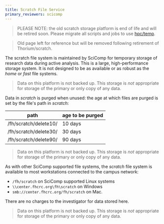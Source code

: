 ```yaml
---
title: Scratch File Service
primary_reviewers: scicomp
---
```


>PLEASE NOTE: the old scratch storage platform is end of life and will be retired soon. Please migrate all scripts and jobs to use [hpc/temp](store_temp.md).

>Old page left for reference but will be removed following retirement of Thorium/scratch.

The scratch file system is maintained by SciComp for temporary storage of research data during active analysis.  This is a large, high-performance storage system.  It is not designed to be as available or as robust as the _home_ or _fast_ file systems.

> Data on this platform is not backed up.  This storage is _not_ appropriate for storage of the primary or only copy of any data.

Data in _scratch_ is purged when unused: the age at which files are purged is set by the file's path in _scratch_:

| path                  | age to be purged |
| --------------------- | -----------------|
| /fh/scratch/delete10/ | 10 days          |
| /fh/scratch/delete30/ | 30 days          |
| /fh/scratch/delete90/ | 90 days          |

> Data on this platform is not backed up.  This storage is _not_ appropriate for storage of the primary or only copy of any data.

As with other SciComp supported file systems, the _scratch_ file system is available to most workstations connected to the campus network:

 - `/fh/scratch` on SciComp supported Linux systems
 - `\\center.fhcrc.org\fh\scratch` on Windows
 - `smb://center.fhcrc.org/fh/scratch` on Mac.

There are no charges to the investigator for data stored here.

> Data on this platform is not backed up.  This storage is _not_ appropriate for storage of the primary or only copy of any data.
